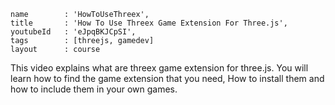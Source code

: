 ```
name		: 'HowToUseThreex',
title		: 'How To Use Threex Game Extension For Three.js',
youtubeId	: 'eJpqBKJCpSI',
tags		: [threejs, gamedev]
layout		: course
```

This video explains what are threex game extension for three.js.
You will learn how to find the game extension that you need,
How to install them and how to include them in your own games.